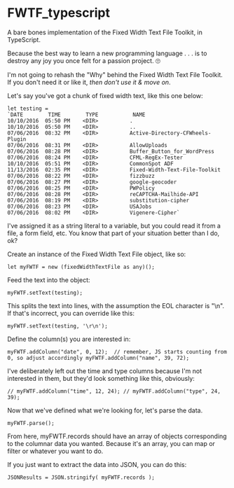 # FWTF_typescript
A bare bones implementation of the Fixed Width Text File Toolkit, in TypeScript. 

Because the best way to learn a new programming language . . . is to destroy any joy you once felt for a passion project. 🙄

I'm not going to rehash the "Why" behind the Fixed Width Text File Toolkit. If you don't need it or like it, *then don't use it & move on*.

Let's say you've got a chunk of fixed width text, like this one below:

```
let testing = 
`DATE        TIME        TYPE           NAME
10/10/2016  05:50 PM    <DIR>          .
10/10/2016  05:50 PM    <DIR>          ..
07/06/2016  08:32 PM    <DIR>          Active-Directory-CFWheels-Plugin
07/06/2016  08:31 PM    <DIR>          AllowUploads
07/06/2016  08:28 PM    <DIR>          Buffer_Button_for_WordPress
07/06/2016  08:24 PM    <DIR>          CFML-RegEx-Tester
10/10/2016  05:51 PM    <DIR>          CommonSpot ADF
11/13/2016  02:35 PM    <DIR>          Fixed-Width-Text-File-Toolkit
07/06/2016  08:22 PM    <DIR>          fizzbuzz
07/06/2016  08:27 PM    <DIR>          google-geocoder
07/06/2016  08:25 PM    <DIR>          PWPolicy
07/06/2016  08:28 PM    <DIR>          reCAPTCHA-Mailhide-API
07/06/2016  08:19 PM    <DIR>          substitution-cipher
07/06/2016  08:23 PM    <DIR>          USAJobs
07/06/2016  08:02 PM    <DIR>          Vigenere-Cipher`
```

I've assigned it as a string literal to a variable, but you could read it from a file, a form field, etc. You know that part of your situation better than I do, ok?

Create an instance of the Fixed Width Text File object, like so:

`let myFWTF = new (fixedWidthTextFile as any)();`

Feed the text into the object:

`myFWTF.setText(testing);`

This splits the text into lines, with the assumption the EOL character is "\n". If that's incorrect, you can override like this:

`myFWTF.setText(testing, '\r\n');`

Define the column(s) you are interested in:

`myFWTF.addColumn("date", 0, 12);  // remember, JS starts counting from 0, so adjust accordingly
myFWTF.addColumn("name", 39, 72);`

I've deliberately left out the time and type columns because I'm not interested in them, but they'd look something like this, obviously:

`// myFWTF.addColumn("time", 12, 24);
// myFWTF.addColumn("type", 24, 39);`

Now that we've defined what we're looking for, let's parse the data.

`myFWTF.parse();`

From here, myFWTF.records should have an array of objects corresponding to the columnar data you wanted. Because it's an array, you can map or filter or whatever you want to do.

If you just want to extract the data into JSON, you can do this:

`JSONResults = JSON.stringify( myFWTF.records );`

